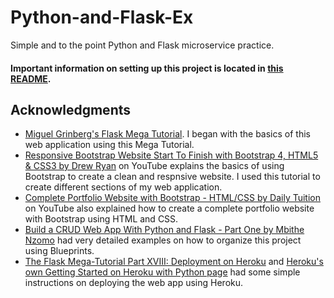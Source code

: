 # Python-and-Flask-Ex
Simple and to the point Python and Flask microservice practice.

#### Important information on setting up this project is located in [this README](app/README.md).


## Acknowledgments
* [Miguel Grinberg's Flask Mega Tutorial](https://blog.miguelgrinberg.com/post/the-flask-mega-tutorial-part-i-hello-world). I began with the basics of this web application using this Mega Tutorial.
* [Responsive Bootstrap Website Start To Finish with Bootstrap 4, HTML5 & CSS3 by Drew Ryan](https://www.youtube.com/watch?v=9cKsq14Kfsw) on YouTube explains the basics of using Bootstrap to create a clean and respnsive website. I used this tutorial to create different sections of my web application.
* [Complete Portfolio Website with Bootstrap - HTML/CSS by Daily Tuition](https://www.youtube.com/watch?v=dgKSqz3it50) on YouTube also explained how to create a complete portfolio website with Bootstrap using HTML and CSS.
* [Build a CRUD Web App With Python and Flask - Part One by Mbithe Nzomo](https://scotch.io/tutorials/build-a-crud-web-app-with-python-and-flask-part-one#toc-blueprints) had very detailed examples on how to organize this project using Blueprints.
* [The Flask Mega-Tutorial Part XVIII: Deployment on Heroku](https://blog.miguelgrinberg.com/post/the-flask-mega-tutorial-part-xviii-deployment-on-heroku) and [Heroku's own Getting Started on Heroku with Python page](https://devcenter.heroku.com/articles/getting-started-with-python#deploy-the-app) had some simple instructions on deploying the web app using Heroku.
